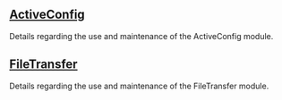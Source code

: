 ## [ActiveConfig](activeconfig/)

Details regarding the use and maintenance of the ActiveConfig module.

## [FileTransfer](filetransfer/)

Details regarding the use and maintenance of the FileTransfer module.
